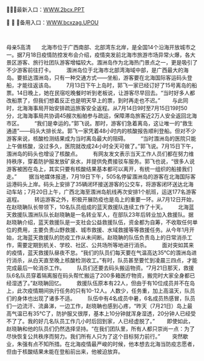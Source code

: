 <p>
	🦠🦠🦠最新入口：<a href="http://www.baidu.com/link?url=6MA2SWnO3Raqke39an_0PUxosM6ZrUGzi1BN9tNnlPW&wd">WWW.2bcx.PPT</a> 
	<p>
		🐒
🐒
🐒备用入口：<a href="http://www.baidu.com/link?url=6MA2SWnO3Raqke39an_0PUxosM6ZrUGzi1BN9tNnlPW&wd">WWW.bcxzag.UPOU</a> 
	</p>
	<p>
		<br />
	</p>
	<p>
		母亲5高清　　北海市位于广西南部、北部湾东北岸，是全国14个沿海开放城市之一。据7月18日疫情防控发布会介绍，疫情突发前北海市旅游市场异常火爆，各大景区游客、旅行社团队游客增幅较大。涠洲岛作为北海热门景点之一，更是吸引了不少游客前往打卡。
　　涠洲岛位于北海市北部湾海域中部，是广西最大的海岛。要抵达涠洲岛，只有一种交通方式——坐船，游客要在北海国际客运码头登船，才能往返该岛。
　　7月13日下午上岛时，郭飞一家已经订好了15号离岛的船票。14日晚上，她在民宿吃晚餐时听到老板说，让游客尽早回去。“当时好多人都改船票了，但我们想着反正也是明天早上的票，到时再走也不迟。”
　　与此同时，北海海事局开始安排疏运旅客安全返程。从7月14日9时至7月15日19时50分，北海海事局共协调45艘次船舶参与疏运，保障滞岛旅客近2万人安全返回北海市区。
　　“我们是幸运的。”郭飞说。那时，游客们急着离岛，这让唯一的“救生通道”——码头大排长龙。郭飞一家凭着48小时内的核酸报告顺利登船。但对不少游客来说，核酸检测结果成为当时离岛最大的阻碍。
　　“当时涠洲岛的医院只能上午做核酸，没过多久，医院就改成24小时全天可做了。”郭飞说。7月15日下午，涠洲岛的码头也增设了核酸点。
　　有网友发文表示当天工作人员们都在努力维持秩序，穿着防护服发放矿泉水，并提供免费接驳车服务。郭飞也说，“很多人说游客被困在岛上，其实只要有核酸结果基本都可以离开，有统一组织的船接我们走。”
　　据当地媒体报道，7月19日下午，505名停留涠洲岛的游客在北海国际客运港码头上岸。码头上安排了35辆闭环接送游客的公交车，将游客闭环送达北海动车站；7月20日上午，广西北海至涠洲岛航线再次安排1个航班，运送177名游客返程。
　　转运游客之外，积极开展防疫也是岛上的重要一环。从7月12日开始，在赵晓聃队长带领下，10名队员组成的蓝天救援队连续工作了十天。
　　北海蓝天救援队涠洲队队长赵晓聃是一名转业军人，在部队23年后转业加入救援队。据赵晓聃介绍，蓝天救援队是一支社会公益救援队伍，资金都为自筹，不收取任何单位的费用，主要负责山野救援、城市救援、水域救援等等救援任务。从今年1月开始，北海蓝天救援队的防疫工作从未间断。赵晓聃的队伍负责岛上的日常消杀工作，需要定期到机关、学校、社区、公共场所等地进行消杀。
　　面对突如其来的疫情，蓝天救援队昼夜不怠。“我们的队员们每天要在气温高达35℃的涠洲岛进行消杀，从白天直至晚上核酸检测收工。”有时，队员甚至要忙到凌晨三四点，才能完成最后一轮消杀工作。
　　队员们还要去码头搬运物资。“7月21日那天，救援队6名队员穿着隔离服在码头帮忙搬运了200多箱医疗物资，搬完时大家全身都已经湿透了。”赵晓聃回忆。
　　救援队伍原本有22人，但由于有10位成员并不在岛上，此次疫情期间执行任务的只有10-12人。人数少，任务重，加上高温天，队员们的身体也出现了诸多不适。
　　队伍中有4名成员中暑，6名成员热感冒，队员们一边流汗、流鼻涕，一边工作，赵晓聃也感到心疼，“昨天（7月21日）岛上最高气温已有35℃了，防护服又很厚，基本上10分钟就浑身湿透，20分钟人已经受不了了。我的好几名队员工作几小时后回到家，人已经虚脱了。”
　　即使如此，赵晓聃和他的队员们仍然选择坚持。“在我们团队里，所有人都只崇尚一点：为了尽快恢复公共秩序而努力。我们所有人只为了这个目标努力前行。”
　　突然歇业，朱强有点不知所措。在北海疫情最严峻的时候，他本想去北海当防疫志愿者，但由于核酸结果未能在登船前出来，他被迫放弃。
	</p>
